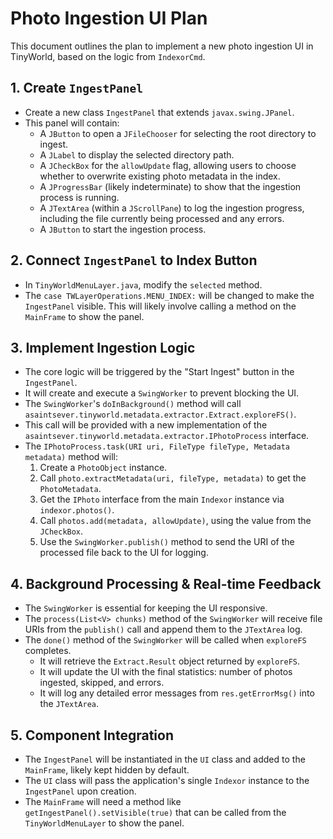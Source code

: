 # Photo Ingestion UI Plan

This document outlines the plan to implement a new photo ingestion UI in TinyWorld, based on the logic from `IndexorCmd`.

## 1. Create `IngestPanel`

- Create a new class `IngestPanel` that extends `javax.swing.JPanel`.
- This panel will contain:
    - A `JButton` to open a `JFileChooser` for selecting the root directory to ingest.
    - A `JLabel` to display the selected directory path.
    - A `JCheckBox` for the `allowUpdate` flag, allowing users to choose whether to overwrite existing photo metadata in the index.
    - A `JProgressBar` (likely indeterminate) to show that the ingestion process is running.
    - A `JTextArea` (within a `JScrollPane`) to log the ingestion progress, including the file currently being processed and any errors.
    - A `JButton` to start the ingestion process.

## 2. Connect `IngestPanel` to Index Button

- In `TinyWorldMenuLayer.java`, modify the `selected` method.
- The `case TWLayerOperations.MENU_INDEX:` will be changed to make the `IngestPanel` visible. This will likely involve calling a method on the `MainFrame` to show the panel.

## 3. Implement Ingestion Logic

- The core logic will be triggered by the "Start Ingest" button in the `IngestPanel`.
- It will create and execute a `SwingWorker` to prevent blocking the UI.
- The `SwingWorker`'s `doInBackground()` method will call `asaintsever.tinyworld.metadata.extractor.Extract.exploreFS()`.
- This call will be provided with a new implementation of the `asaintsever.tinyworld.metadata.extractor.IPhotoProcess` interface.
- The `IPhotoProcess.task(URI uri, FileType fileType, Metadata metadata)` method will:
    1. Create a `PhotoObject` instance.
    2. Call `photo.extractMetadata(uri, fileType, metadata)` to get the `PhotoMetadata`.
    3. Get the `IPhoto` interface from the main `Indexor` instance via `indexor.photos()`.
    4. Call `photos.add(metadata, allowUpdate)`, using the value from the `JCheckBox`.
    5. Use the `SwingWorker.publish()` method to send the URI of the processed file back to the UI for logging.

## 4. Background Processing & Real-time Feedback

- The `SwingWorker` is essential for keeping the UI responsive.
- The `process(List<V> chunks)` method of the `SwingWorker` will receive file URIs from the `publish()` call and append them to the `JTextArea` log.
- The `done()` method of the `SwingWorker` will be called when `exploreFS` completes.
    - It will retrieve the `Extract.Result` object returned by `exploreFS`.
    - It will update the UI with the final statistics: number of photos ingested, skipped, and errors.
    - It will log any detailed error messages from `res.getErrorMsg()` into the `JTextArea`.

## 5. Component Integration

- The `IngestPanel` will be instantiated in the `UI` class and added to the `MainFrame`, likely kept hidden by default.
- The `UI` class will pass the application's single `Indexor` instance to the `IngestPanel` upon creation.
- The `MainFrame` will need a method like `getIngestPanel().setVisible(true)` that can be called from the `TinyWorldMenuLayer` to show the panel.